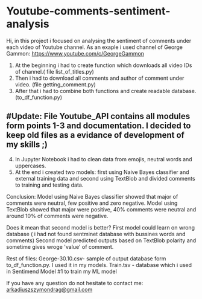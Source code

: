 # Youtube-comments-sentiment-analysis

Hi,
in this project i focused on analysing the sentiment of comments under each video of Youtube channel.
As an exaple i used channel of George Gammon: https://www.youtube.com/c/GeorgeGammon 

1. At the beginning i had to create function which downloads all video IDs of channel.( file list_of_titles.py)
2. Then i had to download all comments and author of comment under video. (file getting_comment.py)
3. After that i had to combine both functions and create readable database. (to_df_function.py)

#Update: 
File Youtube_API contains all  modules form points 1-3 and documentation. 
I decided to keep old files as a evidance of development of my skills ;) 
-----------------------------------------------------------------------------

4. In Jupyter Notebook i had to clean data from emojis, neutral words and uppercases.
5. At the end i created two models: first using Naive Bayes classifier and external training data and second using TextBlob and divided comments to training and testing data.

Conclusion:
Model using Naive Bayes classifier showed that major of comments were neutral, few positive and zero negative.
Model using TextBlob showed that major were positive, 40% comments were neutral and around 10% of comments were negative.

Does it mean that second model is better?
First model could learn on wrong database ( i had not found sentminet database with bussines words and comments)
Second model predicted outputs based on TextBlob polarity and sometime gives wroge 'value' of comment.

Rest of files:
George-30.10.csv- sample of output database form to_df_function.py. I used it in my models.
Train.tsv - database which i used in Sentimend Model #1 to train my ML model

If you have any question do not hesitate to contact me: arkadiuszszymondrag@gmail.com



